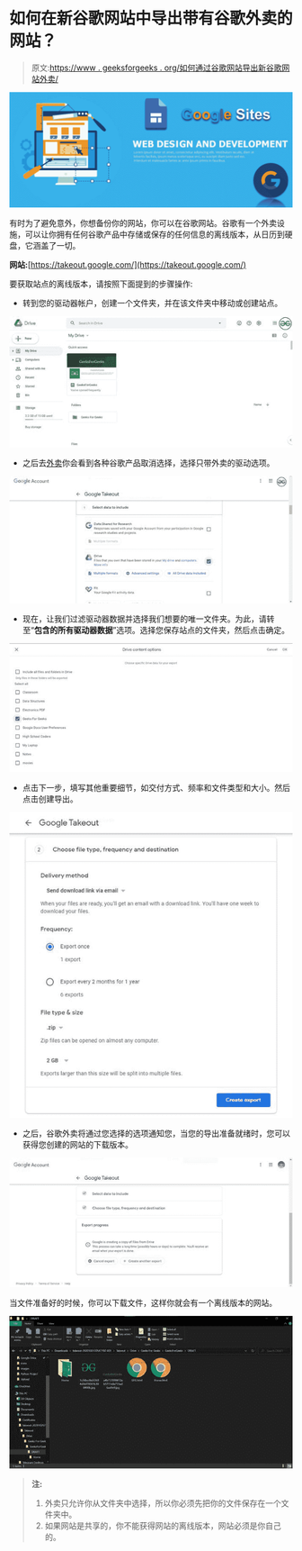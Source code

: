 # 如何在新谷歌网站中导出带有谷歌外卖的网站？

> 原文:[https://www . geeksforgeeks . org/如何通过谷歌网站导出新谷歌网站外卖/](https://www.geeksforgeeks.org/how-to-export-sites-with-google-takeout-in-new-google-sites/)

![](img/f832fbd6f027c6d808ed269d560d7db1.png)

有时为了避免意外，你想备份你的网站，你可以在谷歌网站。谷歌有一个外卖设施，可以让你拥有任何谷歌产品中存储或保存的任何信息的离线版本，从日历到硬盘，它涵盖了一切。

**网站:**[https://takeout.google.com/](https://takeout.google.com/)

要获取站点的离线版本，请按照下面提到的步骤操作:

*   转到您的驱动器帐户，创建一个文件夹，并在该文件夹中移动或创建站点。

![](img/c3951a5ea17af865f96081d5faa2d1de.png)

*   之后去[外卖](https://takeout.google.com/)你会看到各种谷歌产品取消选择，选择只带外卖的驱动选项。

![](img/de616d6067a6d99aa0f7592b4d12b1be.png)

*   现在，让我们过滤驱动器数据并选择我们想要的唯一文件夹。为此，请转至“**包含的所有驱动器数据**”选项。选择您保存站点的文件夹，然后点击确定。

![](img/972645643217640d48c99b3eb105e487.png)

*   点击下一步，填写其他重要细节，如交付方式、频率和文件类型和大小。然后点击创建导出。

![](img/cc37406934aa4f49a1c1d0c453e5453e.png)

*   之后，谷歌外卖将通过您选择的选项通知您，当您的导出准备就绪时，您可以获得您创建的网站的下载版本。

![](img/9c049df4b63c96d508595b4e9447798e.png)

当文件准备好的时候，你可以下载文件，这样你就会有一个离线版本的网站。

![](img/cef38205e71aea0614e73fa4b3e6dc99.png)

> **注:**
> 
> 1.  外卖只允许你从文件夹中选择，所以你必须先把你的文件保存在一个文件夹中。
> 2.  如果网站是共享的，你不能获得网站的离线版本，网站必须是你自己的。